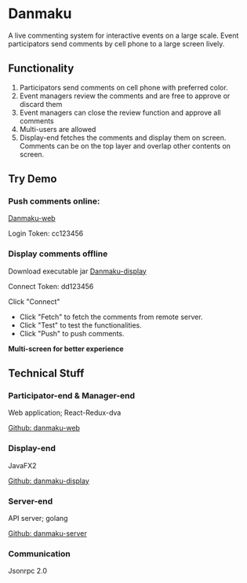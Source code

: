 # Danmaku

A live commenting system for interactive events on a large scale. Event participators send comments by cell phone to a large screen lively.

## Functionality

1. Participators send comments on cell phone with preferred color.
2. Event managers review the comments and are free to approve or discard them
3. Event managers can close the review function and approve all comments
4. Multi-users are allowed
5. Display-end fetches the comments and display them on screen. Comments can be on the top layer and overlap other contents on screen.

## Try Demo

### Push comments online:

[Danmaku-web](http://danmaku.solidmatrices.com)

Login Token: cc123456

### Display comments offline

Download executable jar [Danmaku-display](https://github.com/antenna3mt/danmaku-display/blob/master/danmaku_display.jar)

Connect Token: dd123456

Click "Connect"

 - Click "Fetch" to fetch the comments from remote server.
 - Click "Test" to test the functionalities.
 - Click "Push" to push comments.

**Multi-screen for better experience**

## Technical Stuff

### Participator-end & Manager-end

Web application; React-Redux-dva

[Github: danmaku-web](https://github.com/antenna3mt/danmaku-web)

### Display-end

JavaFX2

[Github: danmaku-display](https://github.com/antenna3mt/danmaku-display)

### Server-end

API server; golang

[Github: danmaku-server](https://github.com/antenna3mt/danmaku-server)

### Communication

Jsonrpc 2.0

